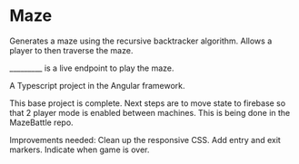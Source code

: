 # Maze

Generates a maze using the recursive backtracker algorithm. Allows a player to then traverse the maze.

_________ is a live endpoint to play the maze.

A Typescript project in the Angular framework.

This base project is complete. Next steps are to move state to firebase so that 2 player mode is enabled between machines. This is being done in the MazeBattle repo.

Improvements needed: 
Clean up the responsive CSS. 
Add entry and exit markers. 
Indicate when game is over.
